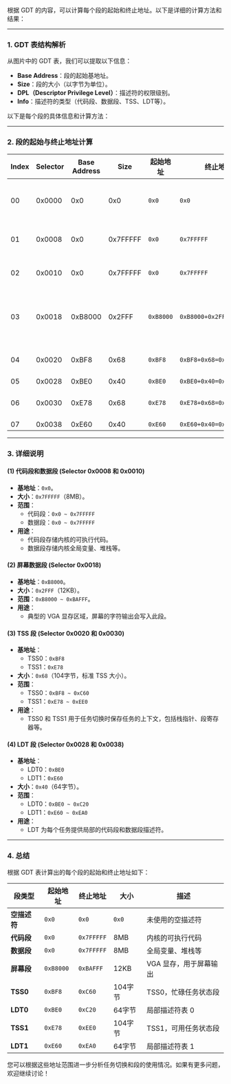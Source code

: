 根据 GDT 的内容，可以计算每个段的起始和终止地址。以下是详细的计算方法和结果：

---

### 1. GDT 表结构解析

从图片中的 GDT 表，我们可以提取以下信息：
- **Base Address**：段的起始基地址。
- **Size**：段的大小（以字节为单位）。
- **DPL（Descriptor Privilege Level）**：描述符的权限级别。
- **Info**：描述符的类型（代码段、数据段、TSS、LDT等）。

以下是每个段的具体信息和计算方法：

---

### 2. 段的起始与终止地址计算

| Index | Selector | Base Address | Size      | 起始地址        | 终止地址        | 描述                   |
|-------|----------|--------------|-----------|----------------|----------------|------------------------|
| 00    | 0x0000   | 0x0          | 0x0       | `0x0`          | `0x0`          | 未使用的空描述符       |
| 01    | 0x0008   | 0x0          | 0x7FFFFF  | `0x0`          | `0x7FFFFF`     | 32位代码段             |
| 02    | 0x0010   | 0x0          | 0x7FFFFF  | `0x0`          | `0x7FFFFF`     | 32位数据段             |
| 03    | 0x0018   | 0xB8000      | 0x2FFF    | `0xB8000`      | `0xB8000+0x2FFF=0xBAFFF` | 屏幕数据段，用于显存 |
| 04    | 0x0020   | 0xBF8        | 0x68      | `0xBF8`        | `0xBF8+0x68=0xC60` | TSS0 (忙碌)         |
| 05    | 0x0028   | 0xBE0        | 0x40      | `0xBE0`        | `0xBE0+0x40=0xC20` | LDT0                 |
| 06    | 0x0030   | 0xE78        | 0x68      | `0xE78`        | `0xE78+0x68=0xEE0` | TSS1（可用）         |
| 07    | 0x0038   | 0xE60        | 0x40      | `0xE60`        | `0xE60+0x40=0xEA0` | LDT1                 |

---

### 3. 详细说明

#### **(1) 代码段和数据段 (Selector 0x0008 和 0x0010)**
- **基地址**：`0x0`。
- **大小**：`0x7FFFFF`（8MB）。
- **范围**：
  - 代码段：`0x0 ~ 0x7FFFFF`
  - 数据段：`0x0 ~ 0x7FFFFF`
- **用途**：
  - 代码段存储内核的可执行代码。
  - 数据段存储内核全局变量、堆栈等。

#### **(2) 屏幕数据段 (Selector 0x0018)**
- **基地址**：`0xB8000`。
- **大小**：`0x2FFF`（12KB）。
- **范围**：`0xB8000 ~ 0xBAFFF`。
- **用途**：
  - 典型的 VGA 显存区域，屏幕的字符输出会写入此段。

#### **(3) TSS 段 (Selector 0x0020 和 0x0030)**
- **基地址**：
  - TSS0：`0xBF8`
  - TSS1：`0xE78`
- **大小**：`0x68`（104字节，标准 TSS 大小）。
- **范围**：
  - TSS0：`0xBF8 ~ 0xC60`
  - TSS1：`0xE78 ~ 0xEE0`
- **用途**：
  - TSS0 和 TSS1 用于任务切换时保存任务的上下文，包括栈指针、段寄存器等。

#### **(4) LDT 段 (Selector 0x0028 和 0x0038)**
- **基地址**：
  - LDT0：`0xBE0`
  - LDT1：`0xE60`
- **大小**：`0x40`（64字节）。
- **范围**：
  - LDT0：`0xBE0 ~ 0xC20`
  - LDT1：`0xE60 ~ 0xEA0`
- **用途**：
  - LDT 为每个任务提供局部的代码段和数据段描述符。

---

### 4. 总结

根据 GDT 表计算出的每个段的起始和终止地址如下：

| 段类型         | 起始地址       | 终止地址       | 大小      | 描述                 |
|----------------|---------------|---------------|-----------|----------------------|
| **空描述符**    | `0x0`         | `0x0`         | `0x0`     | 未使用的空描述符     |
| **代码段**      | `0x0`         | `0x7FFFFF`    | 8MB       | 内核的可执行代码     |
| **数据段**      | `0x0`         | `0x7FFFFF`    | 8MB       | 全局变量、堆栈等     |
| **屏幕段**      | `0xB8000`     | `0xBAFFF`     | 12KB      | VGA 显存，用于屏幕输出 |
| **TSS0**        | `0xBF8`       | `0xC60`       | 104字节   | TSS0，忙碌任务状态段 |
| **LDT0**        | `0xBE0`       | `0xC20`       | 64字节    | 局部描述符表 0       |
| **TSS1**        | `0xE78`       | `0xEE0`       | 104字节   | TSS1，可用任务状态段 |
| **LDT1**        | `0xE60`       | `0xEA0`       | 64字节    | 局部描述符表 1       |

您可以根据这些地址范围进一步分析任务切换和段的使用情况。如果有更多问题，欢迎继续讨论！